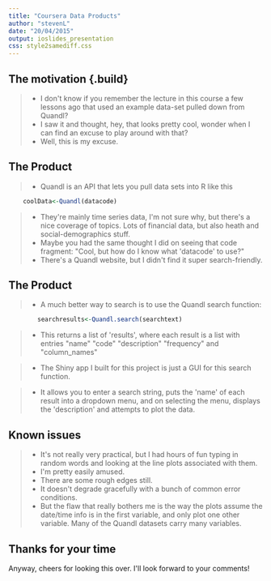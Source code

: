 ```yaml
---
title: "Coursera Data Products"
author: "stevenL"
date: "20/04/2015"
output: ioslides_presentation
css: style2samediff.css
---
```


## The motivation {.build}

>- I don't know if you remember the lecture in this course a few lessons ago that used an example data-set pulled down from Quandl?
>- I saw it and thought, hey, that looks pretty cool, wonder when I can find an excuse to play around with that?
>- Well, this is my excuse.


## The Product

>- Quandl is an API that lets you pull data sets into R like this 


```r
    coolData<-Quandl(datacode)
```

>- They're mainly time series data, I'm not sure why, but there's a nice coverage of topics. Lots of financial data, but also heath and social-demographics stuff.
>- Maybe you had the same thought I did on seeing that code fragment: "Cool, but how do I know what 'datacode' to use?"
>- There's a Quandl website, but I didn't find it super search-friendly.

## The Product

>- A much better way to search is to use the Quandl search function:


```r
        searchresults<-Quandl.search(searchtext)
```

>- This returns a list of 'results', where each result is a list with entries "name" "code" "description"  "frequency" and "column_names"

>- The Shiny app I built for this project is just a GUI for this search function.

>- It allows you to enter a search string, puts the 'name' of each result into a dropdown menu, and on selecting the menu, displays the 'description' and attempts to plot the data.

## Known issues

>- It's not really very practical, but I had hours of fun typing in random words and looking at the line plots associated with them.
>- I'm pretty easily amused.
>- There are some rough edges still.
>- It doesn't degrade gracefully with a bunch of common error conditions.
>- But the flaw that really bothers me is the way the plots assume the date/time info is in the first variable, and only plot one other variable. Many of the Quandl datasets carry many variables.

## Thanks for your time

Anyway, cheers for looking this over. I'll look forward to your comments!
